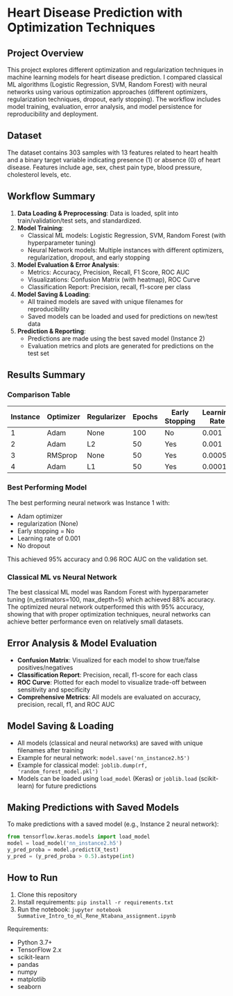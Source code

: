 # Heart Disease Prediction with Optimization Techniques

## Project Overview
This project explores different optimization and regularization techniques in machine learning models for heart disease prediction. I compared classical ML algorithms (Logistic Regression, SVM, Random Forest) with neural networks using various optimization approaches (different optimizers, regularization techniques, dropout, early stopping). The workflow includes model training, evaluation, error analysis, and model persistence for reproducibility and deployment.

## Dataset
The dataset contains 303 samples with 13 features related to heart health and a binary target variable indicating presence (1) or absence (0) of heart disease. Features include age, sex, chest pain type, blood pressure, cholesterol levels, etc.

## Workflow Summary
1. **Data Loading & Preprocessing**: Data is loaded, split into train/validation/test sets, and standardized.
2. **Model Training**:
   - Classical ML models: Logistic Regression, SVM, Random Forest (with hyperparameter tuning)
   - Neural Network models: Multiple instances with different optimizers, regularization, dropout, and early stopping
3. **Model Evaluation & Error Analysis**:
   - Metrics: Accuracy, Precision, Recall, F1 Score, ROC AUC
   - Visualizations: Confusion Matrix (with heatmap), ROC Curve
   - Classification Report: Precision, recall, f1-score per class
4. **Model Saving & Loading**:
   - All trained models are saved with unique filenames for reproducibility
   - Saved models can be loaded and used for predictions on new/test data
5. **Prediction & Reporting**:
   - Predictions are made using the best saved model (Instance 2)
   - Evaluation metrics and plots are generated for predictions on the test set

## Results Summary

### Comparison Table

| Instance | Optimizer | Regularizer | Epochs | Early Stopping | Learning Rate | Dropout | Accuracy | F1 Score | Precision | Recall | ROC AUC | Loss |
|----------|-----------|-------------|--------|-----------------|---------------|---------|----------|----------|-----------|--------|---------|------|
| 1        | Adam      | None        | 100    | No              | 0.001         | 0.0     | 0.95     | 0.96     | 0.92      | 1      | 0.96    | 0.22 |
| 2        | Adam      | L2          | 50     | Yes             | 0.001         | 0.0     | 0.91     | 0.92     | 0.88      | 0.95   | 0.93    | 0.27 |
| 3        | RMSprop   | None        | 50     | Yes             | 0.0005        | 0.3     | 0.91     | 0.82     | 0.88      | 0.95   | 0.91    | 0.28 |
| 4        | Adam      | L1          | 50     | Yes             | 0.0001        | 0.2     | 0.93     | 0.93     | 0.92      | 0.95   | 0.95    | 0.25 |

### Best Performing Model
The best performing neural network was Instance 1 with:
- Adam optimizer
-  regularization (None)
- Early stopping = No
- Learning rate of 0.001
- No dropout

This achieved 95% accuracy and 0.96 ROC AUC on the validation set.

### Classical ML vs Neural Network
The best classical ML model was Random Forest with hyperparameter tuning (n_estimators=100, max_depth=5) which achieved 88% accuracy. The optimized neural network outperformed this with 95% accuracy, showing that with proper optimization techniques, neural networks can achieve better performance even on relatively small datasets.

## Error Analysis & Model Evaluation
- **Confusion Matrix**: Visualized for each model to show true/false positives/negatives
- **Classification Report**: Precision, recall, f1-score for each class
- **ROC Curve**: Plotted for each model to visualize trade-off between sensitivity and specificity
- **Comprehensive Metrics**: All models are evaluated on accuracy, precision, recall, f1, and ROC AUC

## Model Saving & Loading
- All models (classical and neural networks) are saved with unique filenames after training
- Example for neural network: `model.save('nn_instance2.h5')`
- Example for classical model: `joblib.dump(rf, 'random_forest_model.pkl')`
- Models can be loaded using `load_model` (Keras) or `joblib.load` (scikit-learn) for future predictions

## Making Predictions with Saved Models
To make predictions with a saved model (e.g., Instance 2 neural network):
```python
from tensorflow.keras.models import load_model
model = load_model('nn_instance2.h5')
y_pred_proba = model.predict(X_test)
y_pred = (y_pred_proba > 0.5).astype(int)
```

## How to Run
1. Clone this repository
2. Install requirements: `pip install -r requirements.txt`
3. Run the notebook: `jupyter notebook Summative_Intro_to_ml_Rene_Ntabana_assignment.ipynb`

Requirements:
- Python 3.7+
- TensorFlow 2.x
- scikit-learn
- pandas
- numpy
- matplotlib
- seaborn

